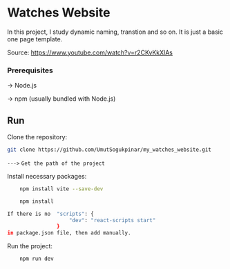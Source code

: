 
# Watches Website

In this project, I study dynamic naming, transtion and so on. It is just a basic one page template.

Source: https://www.youtube.com/watch?v=r2CKvKkXlAs

### Prerequisites

-> Node.js

-> npm (usually bundled with Node.js)


## Run

Clone the repository:
```bash
git clone https://github.com/UmutSogukpinar/my_watches_website.git
```

`--->` `Get the path of the project`

Install necessary packages:

```bash
    npm install vite --save-dev
```

```bash
    npm install
```
```bash
If there is no  "scripts": {
                    "dev": "react-scripts start"
                }
in package.json file, then add manually.
```

Run the project:

```bash
    npm run dev
```

